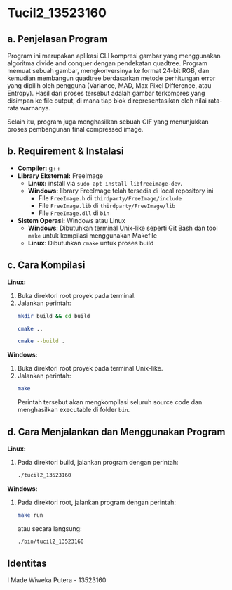 # Tucil2_13523160

## a. Penjelasan Program

Program ini merupakan aplikasi CLI kompresi gambar yang menggunakan algoritma divide and conquer dengan pendekatan quadtree. Program memuat sebuah gambar, mengkonversinya ke format 24-bit RGB, dan kemudian membangun quadtree berdasarkan metode perhitungan error yang dipilih oleh pengguna (Variance, MAD, Max Pixel Difference, atau Entropy). Hasil dari proses tersebut adalah gambar terkompres yang disimpan ke file output, di mana tiap blok direpresentasikan oleh nilai rata-rata warnanya.

Selain itu, program juga menghasilkan sebuah GIF yang menunjukkan proses pembangunan final compressed image.

## b. Requirement & Instalasi

- **Compiler:** g++
- **Library Eksternal:** FreeImage
  - **Linux:** install via `sudo apt install libfreeimage-dev`.
  - **Windows:** library FreeImage telah tersedia di local repository ini
    - File `FreeImage.h` di `thirdparty/FreeImage/include`
    - File `FreeImage.lib` di `thirdparty/FreeImage/lib`
    - File `FreeImage.dll` di `bin`
- **Sistem Operasi:** Windows atau Linux
  - **Windows**: Dibutuhkan terminal Unix-like seperti Git Bash dan tool `make` untuk kompilasi menggunakan Makefile
  - **Linux**: Dibutuhkan `cmake` untuk proses build

## c. Cara Kompilasi

**Linux:**

1. Buka direktori root proyek pada terminal.
2. Jalankan perintah:
   ```bash
   mkdir build && cd build
   ```
   ```bash
   cmake ..
   ```
   ```bash
   cmake --build .
   ```

**Windows:**
1. Buka direktori root proyek pada terminal Unix-like.
2. Jalankan perintah:
   ```bash
   make
   ```
   Perintah tersebut akan mengkompilasi seluruh source code dan menghasilkan executable di folder `bin`.

## d. Cara Menjalankan dan Menggunakan Program

**Linux:**

1. Pada direktori build, jalankan program dengan perintah:
   ```bash
   ./tucil2_13523160
   ```

**Windows:**

1. Pada direktori root, jalankan program dengan perintah:
   ```bash
   make run
   ```
   atau secara langsung:
   ```bash
   ./bin/tucil2_13523160
   ```

## Identitas

I Made Wiweka Putera - 13523160
